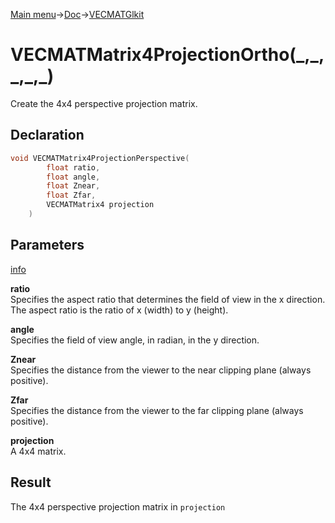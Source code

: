 [Main menu](../../../Readme.md)->[Doc](../../VECMATKit.md)->[VECMATGlkit](../VECMATGlkit.md)

# VECMATMatrix4ProjectionOrtho(\_,\_,\_,\_,\_)
Create the 4x4 perspective projection matrix.

## **Declaration**
```C
void VECMATMatrix4ProjectionPerspective(
		float ratio,
		float angle,
		float Znear,
		float Zfar,
		VECMATMatrix4 projection
	)
```


## **Parameters**
[info](https://www.khronos.org/registry/OpenGL-Refpages/gl2.1/xhtml/gluPerspective.xml)

**ratio**  
Specifies the aspect ratio that determines the field of view in the x direction. The aspect ratio is the ratio of x (width) to y (height).

**angle**  
Specifies the field of view angle, in radian, in the y direction.

**Znear**  
Specifies the distance from the viewer to the near clipping plane (always positive).

**Zfar**  
Specifies the distance from the viewer to the far clipping plane (always positive).

**projection**  
A 4x4 matrix.

## **Result**
The 4x4 perspective projection matrix in `projection`
